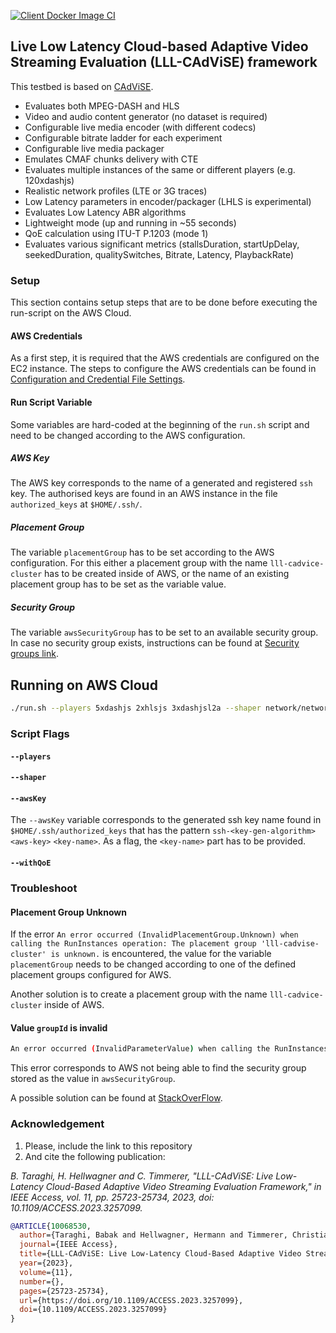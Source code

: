[![Client Docker Image CI](https://github.com/cd-athena/LLL-CAdViSE/actions/workflows/clientDockerImage.yml/badge.svg)](https://github.com/cd-athena/LLL-CAdViSE/actions/workflows/clientDockerImage.yml)

## Live Low Latency Cloud-based Adaptive Video Streaming Evaluation (LLL-CAdViSE) framework

This testbed is based on [CAdViSE](https://github.com/cd-athena/CAdViSE).

- Evaluates both MPEG-DASH and HLS
- Video and audio content generator (no dataset is required)
- Configurable live media encoder (with different codecs)
- Configurable bitrate ladder for each experiment
- Configurable live media packager
- Emulates CMAF chunks delivery with CTE
- Evaluates multiple instances of the same or different players (e.g. 120xdashjs)
- Realistic network profiles (LTE or 3G traces)
- Low Latency parameters in encoder/packager (LHLS is experimental)
- Evaluates Low Latency ABR algorithms
- Lightweight mode (up and running in ~55 seconds)
- QoE calculation using ITU-T P.1203 (mode 1)
- Evaluates various significant metrics (stallsDuration, startUpDelay, seekedDuration, qualitySwitches, Bitrate, Latency, PlaybackRate)

### Setup

This section contains setup steps that are to be done before executing the run-script on the AWS Cloud.

#### AWS Credentials

As a first step, it is required that the AWS credentials are configured on the EC2 instance.
The steps to configure the AWS credentials can be found in [Configuration and Credential File Settings](https://docs.aws.amazon.com/cli/latest/userguide/cli-configure-files.html).

#### Run Script Variable

Some variables are hard-coded at the beginning of the `run.sh` script and need to be changed according to the AWS configuration.

##### AWS Key

The AWS key corresponds to the name of a generated and registered `ssh` key.
The authorised keys are found in an AWS instance in the file `authorized_keys` at `$HOME/.ssh/`.

##### Placement Group

The variable `placementGroup` has to be set according to the AWS configuration.
For this either a placement group with the name `lll-cadvice-cluster` has to be created inside of AWS, or the name of an existing placement group has to be set as the variable value.

##### Security Group

The variable `awsSecurityGroup` has to be set to an available security group.
In case no security group exists, instructions can be found at [Security groups link](https://docs.aws.amazon.com/vpc/latest/userguide/security-groups.html).

## Running on AWS Cloud

```bash
./run.sh --players 5xdashjs 2xhlsjs 3xdashjsl2a --shaper network/network0.json --awsKey [YOUR-KEY] --withQoE
```

### Script Flags

#### `--players`

#### `--shaper`

#### `--awsKey`

The `--awsKey` variable corresponds to the generated ssh key name found in `$HOME/.ssh/authorized_keys` that has the pattern `ssh-<key-gen-algorithm>` `<aws-key>` `<key-name>`. As a flag, the `<key-name>` part has to be provided.

#### `--withQoE`

### Troubleshoot

#### Placement Group Unknown

If the error `An error occurred (InvalidPlacementGroup.Unknown) when calling the RunInstances operation: The placement group 'lll-cadvise-cluster' is unknown.` is encountered, the value for the variable `placementGroup` needs to be changed according to one of the defined placement groups configured for AWS.

Another solution is to create a placement group with the name `lll-cadvice-cluster` inside of AWS.

#### Value `groupId` is invalid

```bash
An error occurred (InvalidParameterValue) when calling the RunInstances operation: Value () for parameter groupId is invalid. The value cannot be empty
```

This error corresponds to AWS not being able to find the security group stored as the value in `awsSecurityGroup`.

A possible solution can be found at [StackOverFlow](https://stackoverflow.com/questions/46604759/an-error-occurred-invalidparametervalue-when-calling-the-runinstances-operatio).

### Acknowledgement

1. Please, include the link to this repository
2. And cite the following publication:

_B. Taraghi, H. Hellwagner and C. Timmerer, "LLL-CAdViSE: Live Low-Latency Cloud-Based Adaptive Video Streaming Evaluation Framework," in IEEE Access, vol. 11, pp. 25723-25734, 2023, doi: 10.1109/ACCESS.2023.3257099._

```bibtex
@ARTICLE{10068530,
  author={Taraghi, Babak and Hellwagner, Hermann and Timmerer, Christian},
  journal={IEEE Access}, 
  title={LLL-CAdViSE: Live Low-Latency Cloud-Based Adaptive Video Streaming Evaluation Framework}, 
  year={2023},
  volume={11},
  number={},
  pages={25723-25734},
  url={https://doi.org/10.1109/ACCESS.2023.3257099},
  doi={10.1109/ACCESS.2023.3257099}
}
```
